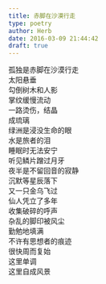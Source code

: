 ```yaml
---  
title: 赤脚在沙漠行走  
type: poetry  
author: Herb  
date: 2016-03-09 21:44:42  
draft: true
---  
```

孤独是赤脚在沙漠行走  
太阳悬垂  
勾倒树木和人影  
掌纹缓慢流动  
一路烫伤，结晶  
成琉璃    
绿洲是浸没生命的眼  
水是旅者的泪  
睡眠时无法安宁  
听见鳞片蹭过月牙    
夜半是不留回音的寂静  
沉默等星辰落下  
又一只金乌飞过  
仙人凭立了多年  
收集破碎的呼声    
杂乱的脚印被风尘  
勤勉地填满  
不许有思想者的痕迹  
很快周而复始  
这里单调  
这里自成风景